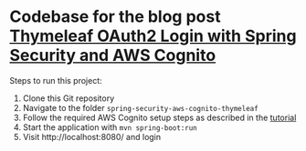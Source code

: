 # Codebase for the blog post [Thymeleaf OAuth2 Login with Spring Security and AWS Cognito](https://rieckpil.de/thymeleaf-oauth2-login-with-spring-security-and-aws-cognito/)

Steps to run this project:

1. Clone this Git repository
2. Navigate to the folder `spring-security-aws-cognito-thymeleaf`
3. Follow the required AWS Cognito setup steps as described in the [tutorial](https://rieckpil.de/thymeleaf-oauth2-login-with-spring-security-and-aws-cognito/)
4. Start the application with `mvn spring-boot:run`
5. Visit http://localhost:8080/ and login
